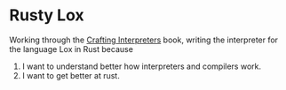 # Rusty Lox

Working through the [Crafting Interpreters](https://craftinginterpreters.com/) book, writing the interpreter for the language Lox in Rust because

1. I want to understand better how interpreters and compilers work.
2. I want to get better at rust.
